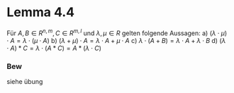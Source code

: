 # Lemma 4.4
Für $A,B \in R^{n,m}, C \in R^{m,l}$ und $\lambda,\mu \in R$ gelten folgende Aussagen:
a) $(\lambda \cdot \mu) \cdot A = \lambda \cdot (\mu \cdot A)$
b) $(\lambda + \mu) \cdot A = \lambda \cdot A + \mu \cdot A$
c) $\lambda \cdot (A+B) = \lambda \cdot A + \lambda \cdot B$
d) $(\lambda \cdot A)*C = \lambda \cdot (A*C) = A* (\lambda \cdot C)$

### Bew
siehe übung